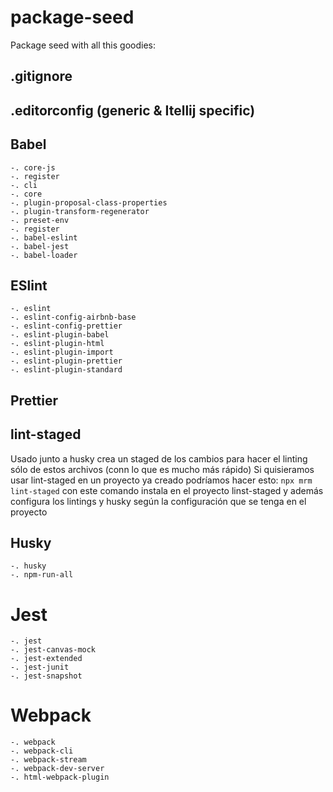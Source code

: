 # package-seed
Package seed with all this goodies:

## .gitignore

## .editorconfig (generic & Itellij specific)

## Babel
    -. core-js
    -. register
    -. cli
    -. core
    -. plugin-proposal-class-properties
    -. plugin-transform-regenerator
    -. preset-env
    -. register
    -. babel-eslint
    -. babel-jest
    -. babel-loader

## ESlint
    -. eslint
    -. eslint-config-airbnb-base
    -. eslint-config-prettier
    -. eslint-plugin-babel
    -. eslint-plugin-html
    -. eslint-plugin-import
    -. eslint-plugin-prettier
    -. eslint-plugin-standard

## Prettier

## lint-staged
    
Usado junto a husky crea un staged de los cambios para hacer el linting sólo de estos archivos (conn lo que es mucho más rápido)
Si quisieramos usar lint-staged en un proyecto ya creado podríamos hacer esto: `npx mrm lint-staged` con este comando instala en el proyecto linst-staged y además configura los lintings y husky según la configuración que se tenga en el proyecto   
    
## Husky 
    -. husky
    -. npm-run-all
# Jest
    -. jest
    -. jest-canvas-mock
    -. jest-extended
    -. jest-junit
    -. jest-snapshot
    
# Webpack
    -. webpack
    -. webpack-cli
    -. webpack-stream    
    -. webpack-dev-server
    -. html-webpack-plugin